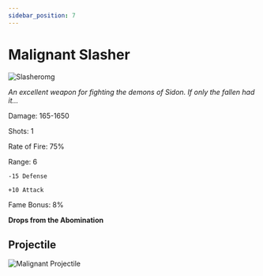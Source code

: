 ```yaml
---
sidebar_position: 7
---
```


# Malignant Slasher

![Slasheromg](https://vwiki.valorserver.com/api/item/picture/malignant%20slasher)

<i>An excellent weapon for fighting the demons of Sidon. If only the fallen had it...</i>

Damage: 165-1650

Shots: 1

Rate of Fire: 75% 

Range: 6

    -15 Defense
    
    +10 Attack

Fame Bonus: 8%

**Drops from the Abomination**

## Projectile

![Malignant Projectile](https://cdn.discordapp.com/attachments/948363241631916122/954067969359630376/Slasher.gif)
